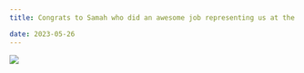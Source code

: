 ```yaml
---
title: Congrats to Samah who did an awesome job representing us at the Otolaryngology Research Day

date: 2023-05-26
---
```


![](/img/ENT_2023.jpg)

<!--more-->



